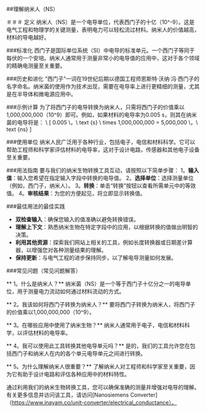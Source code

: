 ##理解纳米人（NS）

＃＃＃ 定义
纳米人（NS）是一个电导单位，代表西门子的十亿（10^-9）。这是电气工程和物理学的关键测量，表明电力可以轻松流过材料。纳米人的价值越高，材料的导电越好。

###标准化
西门子是国际单位系统（SI）中电导的标准单元。一个西门子等同于每伏的一个安培。纳米人通常用于测量非常小的电导值的应用中，这对于各个领域的精确电测量至关重要。

###历史和进化
“西门子”一词在19世纪后期以德国工程师恩斯特·沃纳·冯·西门子的名字命名。纳米菌的使用作为技术出现，需要在电导率上进行更精细的测量，尤其是在半导体和微电源应用中。

###示例计算
为了将西门子的电导转换为纳米人，只需将西门子的价值乘以1,000,000,000（10^9）即可。例如，如果材料的电导率为0.005 s，则其在纳米菌的电导将是：
\ [
0.005 \，\ text {s} \ times 1,000,000,000 = 5,000,000 \，\ text {ns}
\]

###使用单位
纳米人民广泛用于各种行业，包括电子，电信和材料科学。它可以帮助工程师和科学家评估材料的电导率，这对于设计电路，传感器和其他电子设备至关重要。

###用法指南
要与我们的纳米生物转换工具互动，请按照以下简单步骤：
1。**输入值**：输入您希望在指定输入字段中转换的电导值。
2。**选择单位**：选择测量单位（例如，西门子，纳米人）。
3。**转换**：单击“转换”按钮以查看所需单元中的等效值。
4。**审核结果**：为您的方便起见，将立即显示转换值。

###最佳用法的最佳实践
-  **双检查输入**：确保您输入的值准确以避免转换错误。
-  **理解上下文**：熟悉纳米生物在特定字段中的应用，以根据转换的值做出明智的决策。
-  **利用其他资源**：探索我们网站上相关的工具，例如长度转换器或日期差计算器，以增强您对各种测量结果的理解。
-  **保持更新**：与电气工程的进步保持同步，以了解电导测量如何发展。

###常见问题（常见问题解答）

** 1。什么是纳米人？**
纳米菌（NS）是一个等于西门子十亿分之一的电导单位，用于测量电力流动如何通过材料流动的方式。

** 2。我该如何将西门子转换为纳米人？**
要将西门子转换为纳米人，将西门子的价值乘以1,000,000,000（10^9）。

** 3。在哪些应用中使用了纳米生物？**
纳米人通常用于电子，电信和材料科学，以评估材料的电导率。

** 4。我可以使用此工具转换其他电导单元吗？**
是的，我们的工具允许您在包括西门子和纳米人在内的各个单元电导单元之间进行转换。

** 5。为什么理解纳米人很重要？**
了解纳米人对工程师和科学家至关重要，因为它有助于设计电路和评估各种应用中的材料特性。

通过利用我们的纳米生物转换工具，您可以确保准确的测量并增强对电导的理解。有关更多信息并访问该工具，请访问[Nanosiemens Converter]（https://www.inayam.co/unit-converter/electrical_conductance）。